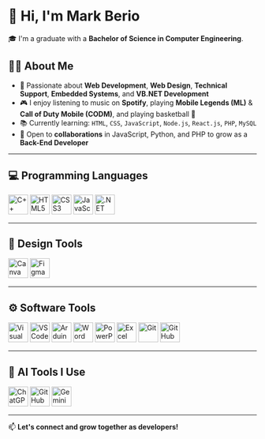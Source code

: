 # 👋 Hi, I'm Mark Berio

🎓 I'm a graduate with a **Bachelor of Science in Computer Engineering**.

## 👨‍💻 About Me
- 👀 Passionate about **Web Development**, **Web Design**, **Technical Support**, **Embedded Systems**, and **VB.NET Development**
- 🎮 I enjoy listening to music on **Spotify**, playing **Mobile Legends (ML)** & **Call of Duty Mobile (CODM)**, and playing basketball 🏀
- 📚 Currently learning: `HTML`, `CSS`, `JavaScript`, `Node.js`, `React.js`, `PHP`, `MySQL`
- 🤝 Open to **collaborations** in JavaScript, Python, and PHP to grow as a **Back-End Developer**

---

## 💻 Programming Languages  
<p align="left">
  <img src="https://cdn.jsdelivr.net/gh/devicons/devicon/icons/cplusplus/cplusplus-original.svg" height="40" alt="C++" />
  <img src="https://cdn.jsdelivr.net/gh/devicons/devicon/icons/html5/html5-original.svg" height="40" alt="HTML5" />
  <img src="https://cdn.jsdelivr.net/gh/devicons/devicon/icons/css3/css3-original.svg" height="40" alt="CSS3" />
  <img src="https://cdn.jsdelivr.net/gh/devicons/devicon/icons/javascript/javascript-original.svg" height="40" alt="JavaScript" />
  <img src="https://cdn.jsdelivr.net/gh/devicons/devicon/icons/dot-net/dot-net-original.svg" height="40" alt=".NET" />
</p>

---

## 🎨 Design Tools  
<p align="left">
  <img src="https://cdn.jsdelivr.net/gh/devicons/devicon/icons/canva/canva-original.svg" height="40" alt="Canva" />
  <img src="https://cdn.jsdelivr.net/gh/devicons/devicon/icons/figma/figma-original.svg" height="40" alt="Figma" />
</p>

---

## ⚙️ Software Tools  
<p align="left">
  <img src="https://cdn.jsdelivr.net/gh/devicons/devicon/icons/visualstudio/visualstudio-plain.svg" height="40" alt="Visual Studio" />
  <img src="https://cdn.jsdelivr.net/gh/devicons/devicon/icons/vscode/vscode-original.svg" height="40" alt="VS Code" />
  <img src="https://cdn.jsdelivr.net/gh/devicons/devicon/icons/arduino/arduino-original.svg" height="40" alt="Arduino IDE" />
  <img src="https://img.icons8.com/color/48/000000/microsoft-word-2019.png" height="40" alt="Word" />
  <img src="https://img.icons8.com/color/48/000000/microsoft-powerpoint-2019.png" height="40" alt="PowerPoint" />
  <img src="https://img.icons8.com/color/48/000000/microsoft-excel-2019.png" height="40" alt="Excel" />
  <img src="https://cdn.jsdelivr.net/gh/devicons/devicon/icons/git/git-original.svg" height="40" alt="Git" />
  <img src="https://cdn.jsdelivr.net/gh/devicons/devicon/icons/github/github-original.svg" height="40" alt="GitHub" />
</p>

---

## 🤖 AI Tools I Use  
<p align="left">
  <img src="https://upload.wikimedia.org/wikipedia/commons/0/04/ChatGPT_logo.svg" height="40" alt="ChatGPT" />
  <img src="https://avatars.githubusercontent.com/u/96311860?s=200&v=4" height="40" alt="GitHub Copilot" />
  <img src="https://upload.wikimedia.org/wikipedia/commons/thumb/f/f0/Google_Gemini_logo.svg/512px-Google_Gemini_logo.svg.png" height="40" alt="Gemini" />
</p>

---

📫 **Let's connect and grow together as developers!**
